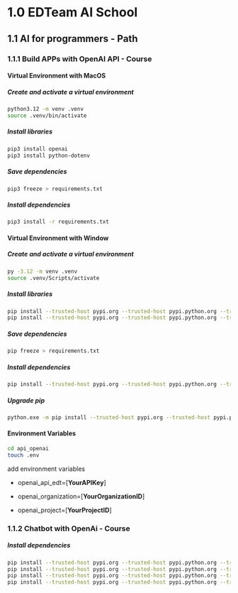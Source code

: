 # 1.0 EDTeam AI School 

## 1.1 AI for programmers - Path

### 1.1.1 Build APPs with OpenAI API - Course

#### Virtual Environment with MacOS

##### Create and activate a virtual environment
``` bash
python3.12 -m venv .venv
source .venv/bin/activate    
```

##### Install libraries

``` bash
pip3 install openai
pip3 install python-dotenv   
```
##### Save dependencies

``` bash
pip3 freeze > requirements.txt  
```

##### Install dependencies

``` bash
pip3 install -r requirements.txt   
```

#### Virtual Environment with Window

##### Create and activate a virtual environment

``` bash
py -3.12 -m venv .venv
source .venv/Scripts/activate
```

##### Install libraries

``` bash
pip install --trusted-host pypi.org --trusted-host pypi.python.org --trusted-host=files.pythonhosted.org openai
pip install --trusted-host pypi.org --trusted-host pypi.python.org --trusted-host=files.pythonhosted.org python-dotenv   
```
##### Save dependencies

``` bash
pip freeze > requirements.txt  
```

##### Install dependencies

``` bash
pip install --trusted-host pypi.org --trusted-host pypi.python.org --trusted-host=files.pythonhosted.org -r requirements.txt   
```

##### Upgrade pip
``` bash
python.exe -m pip install --trusted-host pypi.org --trusted-host pypi.python.org --trusted-host=files.pythonhosted.org -r requirements.txt --upgrade pip
```


#### Environment Variables

``` bash
cd api_openai
touch .env
```

add environment variables

* openai_api_edt=[__YourAPIKey__]

* openai_organization=[__YourOrganizationID__]

* openai_project=[__YourProjectID__]


### 1.1.2 Chatbot with OpenAi - Course

##### Install dependencies

``` bash
pip install --trusted-host pypi.org --trusted-host pypi.python.org --trusted-host=files.pythonhosted.org gradio
pip install --trusted-host pypi.org --trusted-host pypi.python.org --trusted-host=files.pythonhosted.org llama-index
pip install --trusted-host pypi.org --trusted-host pypi.python.org --trusted-host=files.pythonhosted.org langchain
pip install --trusted-host pypi.org --trusted-host pypi.python.org --trusted-host=files.pythonhosted.org ipykernel
```